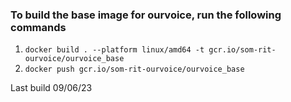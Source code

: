 ### To build the base image for ourvoice, run the following commands
1. `docker build . --platform linux/amd64 -t gcr.io/som-rit-ourvoice/ourvoice_base`
2. `docker push gcr.io/som-rit-ourvoice/ourvoice_base`

Last build 09/06/23
